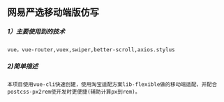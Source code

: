 ## 网易严选移动端版仿写

##### 1）主要使用到的技术

    vue，vue-router,vuex,swiper,better-scroll,axios.stylus

##### 2)简单描述

    本项目使用vue-cli快速创建，使用淘宝适配方案lib-flexible做的移动端适配，并配合postcss-px2rem使开发时更便捷(辅助计算px到rem)。
